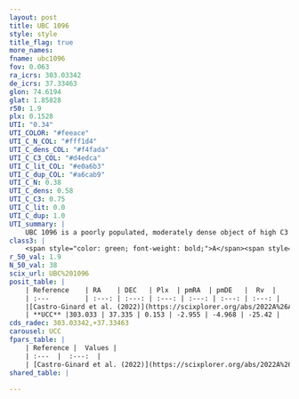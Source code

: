 ```yaml
---
layout: post
title: UBC 1096
style: style
title_flag: true
more_names: 
fname: ubc1096
fov: 0.063
ra_icrs: 303.03342
de_icrs: 37.33463
glon: 74.6194
glat: 1.85828
r50: 1.9
plx: 0.1528
UTI: "0.34"
UTI_COLOR: "#feeace"
UTI_C_N_COL: "#fff1d4"
UTI_C_dens_COL: "#f4fada"
UTI_C_C3_COL: "#d4edca"
UTI_C_lit_COL: "#e0a6b3"
UTI_C_dup_COL: "#a6cab9"
UTI_C_N: 0.38
UTI_C_dens: 0.58
UTI_C_C3: 0.75
UTI_C_lit: 0.0
UTI_C_dup: 1.0
UTI_summary: |
    UBC 1096 is a poorly populated, moderately dense object of high C3 quality. It was recently reported in the literature.
class3: |
    <span style="color: green; font-weight: bold;">A</span><span style="color: #FFC300; font-weight: bold;">B</span>
r_50_val: 1.9
N_50_val: 38
scix_url: UBC%201096
posit_table: |
    | Reference    | RA    | DEC   | Plx  | pmRA  | pmDE   |  Rv  |
    | :---         | :---: | :---: | :---: | :---: | :---: | :---: |
    |[Castro-Ginard et al. (2022)](https://scixplorer.org/abs/2022A%26A...661A.118C) | 303.02 | 37.35 | 0.16 | -2.94 | -4.93 | -25.93 |
    | **UCC** |303.033 | 37.335 | 0.153 | -2.955 | -4.968 | -25.42 | 
cds_radec: 303.03342,+37.33463
carousel: UCC
fpars_table: |
    | Reference |  Values |
    | :---  |  :---:  |
    | [Castro-Ginard et al. (2022)](https://scixplorer.org/abs/2022A%26A...661A.118C) | `AV=3.328, Dist=7768, logAge=8.579` |
shared_table: |
    
---
```

